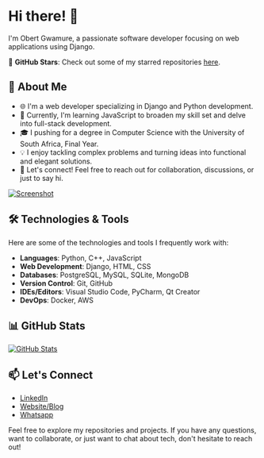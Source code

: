 # Hi there! 👋

I'm Obert Gwamure, a passionate software developer focusing on web applications using Django. 

🌟 **GitHub Stars**: Check out some of my starred repositories [here](https://github.com/obertgwamure?tab=stars).

## 💼 About Me

- 🌐 I'm a web developer specializing in Django and Python development.
- 🚀 Currently, I'm learning JavaScript to broaden my skill set and delve into full-stack development.
- 🎓 I pushing for a degree in Computer Science with the University of South Africa, Final Year.
- 💡 I enjoy tackling complex problems and turning ideas into functional and elegant solutions.
- 💬 Let's connect! Feel free to reach out for collaboration, discussions, or just to say hi.

  
[![Screenshot](https://github.com/obertgwamure/obertgwamure/assets/68461572/9f908640-f1b2-4ec7-9bb1-29cb22b09e95)](http://www.obertg.com)



## 🛠️ Technologies & Tools

Here are some of the technologies and tools I frequently work with:

- **Languages**: Python, C++, JavaScript
- **Web Development**: Django, HTML, CSS
- **Databases**: PostgreSQL, MySQL, SQLite, MongoDB
- **Version Control**: Git, GitHub
- **IDEs/Editors**: Visual Studio Code, PyCharm, Qt Creator
- **DevOps**: Docker, AWS

## 📊 GitHub Stats

[![GitHub Stats](https://github-readme-stats.vercel.app/api?username=obertgwamure&show_icons=true&theme=dark)](https://github.com/obertgwamure)

## 📫 Let's Connect

- [LinkedIn](https://www.linkedin.com/in/obert-gwamure-855602251/)
- [Website/Blog](https://obertg.com)
- [Whatsapp](https://wa.me/+27747903794)

Feel free to explore my repositories and projects. If you have any questions, want to collaborate, or just want to chat about tech, don't hesitate to reach out!
